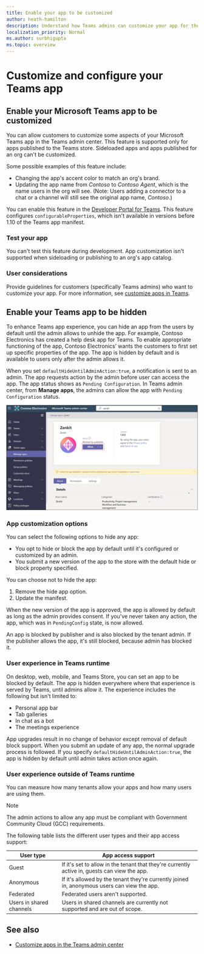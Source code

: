 ```yaml
---
title: Enable your app to be customized
author: heath-hamilton
description: Understand how Teams admins can customize your app for their org.
localization_priority: Normal
ms.author: surbhigupta
ms.topic: overview
---
```


# Customize and configure your Teams app

## Enable your Microsoft Teams app to be customized

You can allow customers to customize some aspects of your Microsoft Teams app in the Teams admin center. This feature is supported only for apps published to the Teams store. Sideloaded apps and apps published for an org can't be customized.

Some possible examples of this feature include:

* Changing the app's accent color to match an org's brand.
* Updating the app name from *Contoso* to *Contoso Agent*, which is the name users in the org will see. (Note: Users adding a connector to a chat or a channel will still see the original app name, *Contoso*.)

You can enable this feature in the [Developer Portal for Teams](https://dev.teams.microsoft.com/home). This feature configures `configurableProperties`, which isn't available in versions before 1.10 of the Teams app manifest.

### Test your app

You can't test this feature during development. App customization isn't supported when sideloading or publishing to an org's app catalog.

### User considerations

Provide guidelines for customers (specifically Teams admins) who want to customize your app. For more information, see [customize apps in Teams](/MicrosoftTeams/customize-apps).

## Enable your Teams app to be hidden

To enhance Teams app experience, you can hide an app from the users by default until the admin allows to unhide the app. For example, Contoso Electronics has created a help desk app for Teams. To enable appropriate functioning of the app, Contoso Electronics’ wants the customers to first set up specific properties of the app. The app is hidden by default and is available to users only after the admin allows it.

When you set `defaultHideUntilAdminAction:true`, a notification is sent to an admin. The app requests action by the admin before user can access the app. The app status shows as `Pending Configuration`. In Teams admin center, from **Manage apps**, the admins can allow the app with `Pending Configuration` status.

![Manage apps](../../assets/images/apps-in-meetings/manageapp.png)

### App customization options

You can select the following options to hide any app:

* You opt to hide or block the app by default until it's configured or customized by an admin.
* You submit a new version of the app to the store with the default hide or block property specified.

You can choose not to hide the app:
1. Remove the hide app option.
1. Update the manifest.

When the new version of the app is approved, the app is allowed by default as long as the admin provides consent. If you've never taken any action, the app, which was in `PendingConfig` state, is now allowed.

An app is blocked by publisher and is also blocked by the tenant admin. If the publisher allows the app, it's still blocked, because admin has blocked it.

### User experience in Teams runtime

On desktop, web, mobile, and Teams Store, you can set an app to be blocked by default. The app is hidden everywhere where that experience is served by Teams, until admins allow it. The experience includes the following but isn't limited to:
* Personal app bar
* Tab galleries
* In chat as a bot
* The meetings experience

App upgrades result in no change of behavior except removal of default block support. When you submit an update of any app, the normal upgrade process is followed. If you specify `defaultHideUntilAdminAction:true`, the app is hidden by default until admin takes action once again.

### User experience outside of Teams runtime

You can measure how many tenants allow your apps and how many users are using them.

> [!NOTE]
> The admin actions to allow any app must be compliant with Government Community Cloud (GCC) requirements.

The following table lists the different user types and their app access support:

| User type | App access support |
| --------- | --------- |
| Guest | If it's set to allow in the tenant that they're currently active in, guests can view the app. |
| Anonymous | If it's allowed by the tenant they're currently joined in, anonymous users can view the app. |
| Federated | Federated users aren't supported. |
| Users in shared channels | Users in shared channels are currently not supported and are out of scope. |

## See also

* [Customize apps in the Teams admin center](/MicrosoftTeams/customize-apps)
